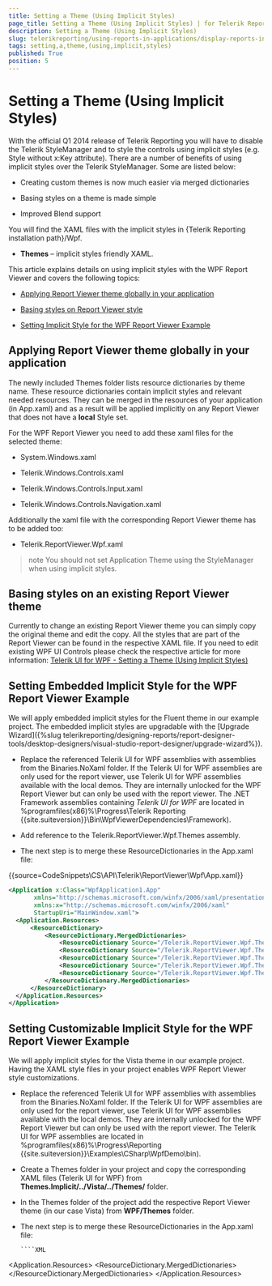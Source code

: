 ```yaml
---
title: Setting a Theme (Using Implicit Styles)
page_title: Setting a Theme (Using Implicit Styles) | for Telerik Reporting Documentation
description: Setting a Theme (Using Implicit Styles)
slug: telerikreporting/using-reports-in-applications/display-reports-in-applications/wpf-application/setting-a-theme-(using-implicit-styles)
tags: setting,a,theme,(using,implicit,styles)
published: True
position: 5
---
```


# Setting a Theme (Using Implicit Styles)



With the official Q1 2014 release of Telerik Reporting you will have to disable the Telerik StyleManager and to style the controls using         implicit styles (e.g. Style without x:Key attribute). There are a number of benefits of using implicit styles over the Telerik StyleManager.         Some are listed below:       

* Creating custom themes is now much easier via merged dictionaries

* Basing styles on a theme is made simple

* Improved Blend support

You will find the XAML files with the implicit styles in {Telerik Reporting installation path}/Wpf.       

* __Themes__  – implicit styles friendly XAML.           

This article explains details on using implicit styles with the WPF Report Viewer and covers the following topics:       

* [Applying Report Viewer theme globally in your application](#applying-report-viewer-theme-globally-in-your-application)

* [Basing styles on Report Viewer style](#basing-styles-on-an-existing-report-viewer-theme)

* [Setting Implicit Style for the WPF Report Viewer Example](#setting-embedded-implicit-style-for-the-wpf-report-viewer-example)

## Applying Report Viewer theme globally in your application

The newly included Themes folder lists resource dictionaries by theme name.            These resource dictionaries contain implicit styles and relevant needed resources.           They can be merged in the resources of your application (in App.xaml) and as a result will be applied implicitly on any Report Viewer           that does not have a __local__  Style set.          

For the WPF Report Viewer you need to add these xaml files for the selected theme:         

* System.Windows.xaml

* Telerik.Windows.Controls.xaml

* Telerik.Windows.Controls.Input.xaml

* Telerik.Windows.Controls.Navigation.xaml

Additionally the xaml file with the corresponding Report Viewer theme has to be added too:         

* Telerik.ReportViewer.Wpf.xaml

>note You should not set Application Theme using the StyleManager when using implicit styles.           

## Basing styles on an existing Report Viewer theme

Currently to change an existing Report Viewer theme you can simply copy the original theme and edit the copy.            All the styles that are part of the Report Viewer can be found in the respective XAML file.            If you need to edit existing WPF UI Controls please check the respective article for more information:            [Telerik UI for WPF - Setting a Theme (Using Implicit Styles)](http://www.telerik.com/help/wpf/styling-apperance-implicit-styles-overview.html) 

## Setting Embedded Implicit Style for the WPF Report Viewer Example

We will apply embedded implicit styles for the Fluent theme in our example project.           The embedded implicit styles are upgradable with the [Upgrade Wizard]({%slug telerikreporting/designing-reports/report-designer-tools/desktop-designers/visual-studio-report-designer/upgrade-wizard%}).         

* Replace the referenced Telerik UI for WPF assemblies with assemblies from the Binaries.NoXaml folder.               If the Telerik UI for WPF assemblies are only used for the report viewer,               use Telerik UI for WPF assemblies available with the local demos.               They are internally unlocked for the WPF Report Viewer but can only be used with the report viewer.               The .NET Framework assemblies containing *Telerik UI for WPF*  are located in               %programfiles(x86)%\Progress\Telerik Reporting {{site.suiteversion}}\Bin\WpfViewerDependencies\Framework).             

* Add reference to the Telerik.ReportViewer.Wpf.Themes assembly.             

* The next step is to merge these ResourceDictionaries in the App.xaml file:

{{source=CodeSnippets\CS\API\Telerik\ReportViewer\Wpf\App.xaml}}
  ````XML
<Application x:Class="WpfApplication1.App"
         xmlns="http://schemas.microsoft.com/winfx/2006/xaml/presentation"
         xmlns:x="http://schemas.microsoft.com/winfx/2006/xaml"
         StartupUri="MainWindow.xaml">
    <Application.Resources>
        <ResourceDictionary>
            <ResourceDictionary.MergedDictionaries>
                <ResourceDictionary Source="/Telerik.ReportViewer.Wpf.Themes;component/Themes/Fluent/System.Windows.xaml" />
                <ResourceDictionary Source="/Telerik.ReportViewer.Wpf.Themes;component/Themes/Fluent/Telerik.Windows.Controls.xaml" />
                <ResourceDictionary Source="/Telerik.ReportViewer.Wpf.Themes;component/Themes/Fluent/Telerik.Windows.Controls.Input.xaml" />
                <ResourceDictionary Source="/Telerik.ReportViewer.Wpf.Themes;component/Themes/Fluent/Telerik.Windows.Controls.Navigation.xaml" />
                <ResourceDictionary Source="/Telerik.ReportViewer.Wpf.Themes;component/Themes/Fluent/Telerik.ReportViewer.Wpf.xaml" />
            </ResourceDictionary.MergedDictionaries>
        </ResourceDictionary>
    </Application.Resources>
</Application>
````

## Setting Customizable Implicit Style for the WPF Report Viewer Example

We will apply implicit styles for the Vista theme in our example project. Having the XAML style files in your project           enables WPF Report Viewer style customizations.         

* Replace the referenced Telerik UI for WPF assemblies with assemblies from the Binaries.NoXaml folder.               If the Telerik UI for WPF assemblies are only used for the report viewer,               use Telerik UI for WPF assemblies available with the local demos.               They are internally unlocked for the WPF Report Viewer but can only be used with the report viewer.               The Telerik UI for WPF assemblies are located in               %programfiles(x86)%\Progress\Reporting {{site.suiteversion}}\Examples\CSharp\WpfDemo\bin).             

* Create a Themes folder in your project and copy the corresponding XAML files (Telerik UI for WPF) from __Themes.Implicit/../Vista/../Themes/__  folder.

* In the Themes folder of the project add the respective Report Viewer theme (in our case Vista) from __WPF/Themes__  folder.

* The next step is to merge these ResourceDictionaries in the App.xaml file:

    
      ````XML
<Application x:Class="WpfApplication1.App"
        xmlns="http://schemas.microsoft.com/winfx/2006/xaml/presentation"
        xmlns:x="http://schemas.microsoft.com/winfx/2006/xaml"
        StartupUri="MainWindow.xaml">
 <Application.Resources>
   <ResourceDictionary>
     <ResourceDictionary.MergedDictionaries>
       <ResourceDictionary Source="/Themes/System.Windows.xaml"/>
       <ResourceDictionary Source="/Themes/Telerik.Windows.Controls.xaml"/>
       <ResourceDictionary Source="/Themes/Telerik.Windows.Controls.Input.xaml"/>
       <ResourceDictionary Source="/Themes/Telerik.Windows.Controls.Navigation.xaml"/>
       <ResourceDictionary Source="/Themes/Telerik.ReportViewer.Wpf.xaml"/>
     </ResourceDictionary.MergedDictionaries>
   </ResourceDictionary>
 </Application.Resources>
</Application>
````

